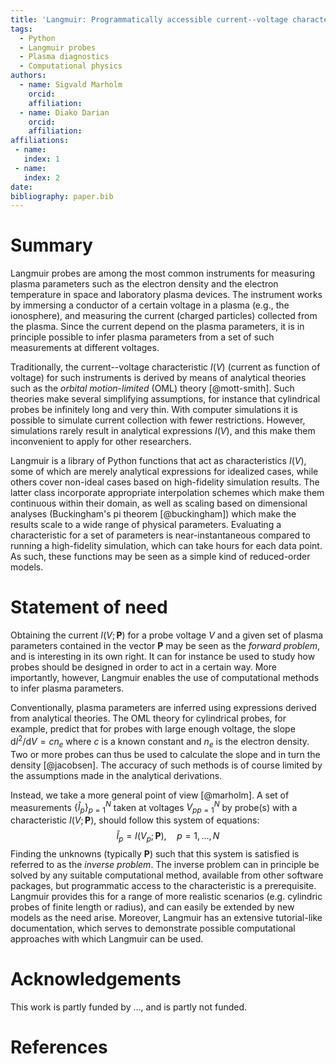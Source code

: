 ```yaml
---
title: 'Langmuir: Programmatically accessible current--voltage characteristics for ideal and non-ideal Langmuir probes'
tags:
  - Python
  - Langmuir probes
  - Plasma diagnostics
  - Computational physics
authors:
  - name: Sigvald Marholm
    orcid: 
    affiliation: 
  - name: Diako Darian
    orcid:
    affiliation: 
affiliations:
 - name: 
   index: 1
 - name: 
   index: 2
date: 
bibliography: paper.bib
---
```


# Summary

Langmuir probes are among the most common instruments for measuring plasma
parameters such as the electron density and the electron temperature in space
and laboratory plasma devices. The instrument works by immersing a
conductor of a certain voltage in a plasma (e.g., the ionosphere), and
measuring the current (charged particles) collected from the plasma. Since the
current depend on the plasma parameters, it is in principle possible to infer
plasma parameters from a set of such measurements at different voltages.

Traditionally, the current--voltage characteristic $I(V)$ (current as function
of voltage) for such instruments is derived by means of analytical theories
such as the *orbital motion-limited* (OML) theory [@mott-smith]. Such theories
make several simplifying assumptions, for instance that cylindrical probes be
infinitely long and very thin. With computer simulations it is possible to
simulate current collection with fewer restrictions. However, simulations
rarely result in analytical expressions $I(V)$, and this make them inconvenient
to apply for other researchers.

Langmuir is a library of Python functions that act as characteristics $I(V)$,
some of which are merely analytical expressions for idealized cases, while
others cover non-ideal cases based on high-fidelity simulation results. The
latter class incorporate appropriate interpolation schemes which make them
continuous within their domain, as well as scaling based on dimensional
analyses (Buckingham's pi theorem [@buckingham]) which make the results scale to
a wide range of physical parameters. Evaluating a characteristic for a set of
parameters is near-instantaneous compared to running a high-fidelity
simulation, which can take hours for each data point. As such, these functions
may be seen as a simple kind of reduced-order models.

# Statement of need

Obtaining the current $I(V; \mathbf P)$ for a probe voltage $V$ and a given set
of plasma parameters contained in the vector $\mathbf P$ may be seen as the
*forward problem*, and is interesting in its own right. It can for instance be
used to study how probes should be designed in order to act in a certain way.
More importantly, however, Langmuir enables the use of computational methods to
infer plasma parameters.

Conventionally, plasma parameters are inferred using expressions derived from
analytical theories. The OML theory for cylindrical probes, for example,
predict that for probes with large enough voltage, the slope
$\mathrm{d}I^2/\mathrm{d}V=cn_e$ where $c$ is a known constant and $n_e$ is the
electron density. Two or more probes can thus be used to calculate the slope
and in turn the density [@jacobsen]. The accuracy of such methods is of course
limited by the assumptions made in the analytical derivations.

Instead, we take a more general point of view [@marholm]. A set of
measurements $\{\hat I_p\}_{p=1}^N$ taken at voltages ${V_p}_{p=1}^N$ by
probe(s) with a characteristic $I(V; \mathbf P)$, should follow this system of
equations:
$$
    \hat I_p = I(V_p; \mathbf P),\quad p=1,...,N
$$
Finding the unknowns (typically $\mathbf P$) such that this system is satisfied
is referred to as the *inverse problem*. The inverse problem can in principle
be solved by any suitable computational method, available from other software
packages, but programmatic access to the characteristic is a prerequisite.
Langmuir provides this for a range of more realistic scenarios (e.g. cylindric
probes of finite length or radius), and can easily be extended by new models as
the need arise. Moreover, Langmuir has an extensive tutorial-like
documentation, which serves to demonstrate possible computational approaches
with which Langmuir can be used.

# Acknowledgements

This work is partly funded by ..., and is partly not funded.

# References
